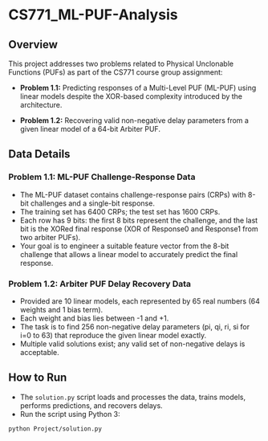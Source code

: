# CS771_ML-PUF-Analysis

## Overview

This project addresses two problems related to Physical Unclonable Functions (PUFs) as part of the CS771 course group assignment:

- **Problem 1.1:** Predicting responses of a Multi-Level PUF (ML-PUF) using linear models despite the XOR-based complexity introduced by the architecture.

- **Problem 1.2:** Recovering valid non-negative delay parameters from a given linear model of a 64-bit Arbiter PUF.

## Data Details

### Problem 1.1: ML-PUF Challenge-Response Data

- The ML-PUF dataset contains challenge-response pairs (CRPs) with 8-bit challenges and a single-bit response.
- The training set has 6400 CRPs; the test set has 1600 CRPs.
- Each row has 9 bits: the first 8 bits represent the challenge, and the last bit is the XORed final response (XOR of Response0 and Response1 from two arbiter PUFs).
- Your goal is to engineer a suitable feature vector from the 8-bit challenge that allows a linear model to accurately predict the final response.

### Problem 1.2: Arbiter PUF Delay Recovery Data

- Provided are 10 linear models, each represented by 65 real numbers (64 weights and 1 bias term).
- Each weight and bias lies between -1 and +1.
- The task is to find 256 non-negative delay parameters (pi, qi, ri, si for i=0 to 63) that reproduce the given linear model exactly.
- Multiple valid solutions exist; any valid set of non-negative delays is acceptable.

## How to Run

- The `solution.py` script loads and processes the data, trains models, performs predictions, and recovers delays.
- Run the script using Python 3:

```bash
python Project/solution.py



